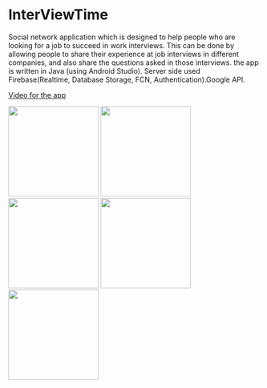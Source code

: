 # InterViewTime

 Social network application which is designed to help people who are looking for a job to
succeed in work interviews. This can be done by allowing people to share their
experience at job interviews in different companies, and also share the questions asked
in those interviews. the app is written in Java (using Android Studio). Server side used
Firebase(Realtime, Database Storage, FCN, Authentication).Google API.


<a href ="https://www.youtube.com/watch?v=tlrIC_0oBko&ab_channel=%D7%A9%D7%99%D7%A8%D7%90%D7%A1%D7%A3">Video for the app</a>

   
<img src="images/login.jpeg" width="180"> <img src="images/posts.jpeg" width="180">  <img src="images/chat.jpeg" width="180"> <img src="images/artical.jpeg" width="180"> <img src="images/sideBar.jpeg" width="180">





